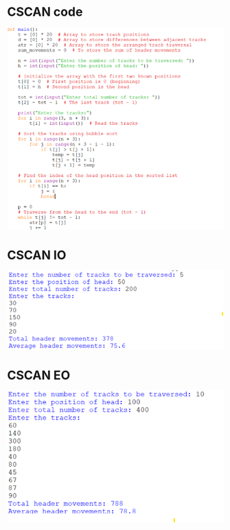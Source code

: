 # CSCAN code
![CSCAN code](CSCAN_code_578.png)
# CSCAN IO
![CSCAN IO](CSCAN_IO_578.png)
# CSCAN EO
![CSCAN EO](CSCAN_EO_578.png)
